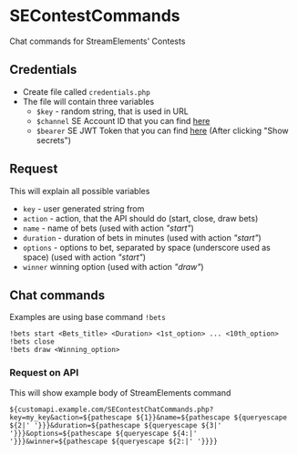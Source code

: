 # SEContestCommands
Chat commands for StreamElements' Contests

## Credentials
* Create file called `credentials.php`
* The file will contain three variables
  * `$key` - random string, that is used in URL
  * `$channel` SE Account ID that you can find [here](https://streamelements.com/dashboard/account/channels)
  * `$bearer` SE JWT Token that you can find [here](https://streamelements.com/dashboard/account/channels) (After clicking "Show secrets")


## Request
This will explain all possible variables
* `key` - user generated string from
* `action` - action, that the API should do (start, close, draw bets)
* `name` - name of bets (used with action _"start"_)
* `duration` - duration of bets in minutes (used with action _"start"_)
* `options` - options to bet, separated by space (underscore used as space)  (used with action _"start"_)
* `winner` winning option (used with action _"draw"_)

## Chat commands
Examples are using base command `!bets`
```
!bets start <Bets_title> <Duration> <1st_option> ... <10th_option>
!bets close
!bets draw <Winning_option>
```

### Request on API
This will show example body of StreamElements command
```
${customapi.example.com/SEContestChatCommands.php?key=my_key&action=${pathescape ${1}}&name=${pathescape ${queryescape ${2|' '}}}&duration=${pathescape ${queryescape ${3|' '}}}&options=${pathescape ${queryescape ${4:|' '}}}&winner=${pathescape ${queryescape ${2:|' '}}}}
```
